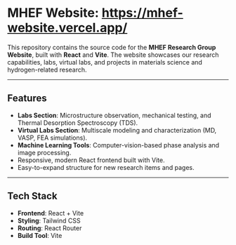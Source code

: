 # MHEF Website: https://mhef-website.vercel.app/

This repository contains the source code for the **MHEF Research Group Website**, built with **React** and **Vite**. The website showcases our research capabilities, labs, virtual labs, and projects in materials science and hydrogen-related research.

---

## Features

- **Labs Section**: Microstructure observation, mechanical testing, and Thermal Desorption Spectroscopy (TDS).  
- **Virtual Labs Section**: Multiscale modeling and characterization (MD, VASP, FEA simulations).  
- **Machine Learning Tools**: Computer-vision-based phase analysis and image processing.  
- Responsive, modern React frontend built with Vite.  
- Easy-to-expand structure for new research items and pages.

---

## Tech Stack

- **Frontend**: React + Vite  
- **Styling**: Tailwind CSS  
- **Routing**: React Router  
- **Build Tool**: Vite  


